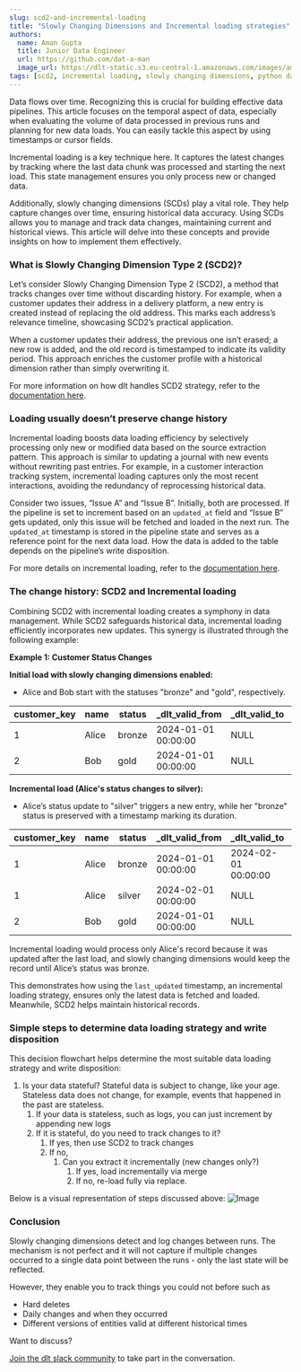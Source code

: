 ```yaml
---
slug: scd2-and-incremental-loading
title: "Slowly Changing Dimensions and Incremental loading strategies"
authors:
  name: Aman Gupta
  title: Junior Data Engineer
  url: https://github.com/dat-a-man
  image_url: https://dlt-static.s3.eu-central-1.amazonaws.com/images/aman.png
tags: [scd2, incremental loading, slowly changing dimensions, python data pipelines]
---
```


Data flows over time. Recognizing this is crucial for building effective data pipelines. This article focuses on the temporal aspect of data, especially when evaluating the volume of data processed in previous runs and planning for new data loads. You can easily tackle this aspect by using timestamps or cursor fields.

Incremental loading is a key technique here. It captures the latest changes by tracking where the last data chunk was processed and starting the next load. This state management ensures you only process new or changed data.

Additionally, slowly changing dimensions (SCDs) play a vital role. They help capture changes over time, ensuring historical data accuracy. Using SCDs allows you to manage and track data changes, maintaining current and historical views. This article will delve into these concepts and provide insights on how to implement them effectively.

### **What is Slowly Changing Dimension Type 2 (SCD2)?**

Let’s consider Slowly Changing Dimension Type 2 (SCD2), a method that tracks changes over time without discarding history. For example, when a customer updates their address in a delivery platform, a new entry is created instead of replacing the old address. This marks each address’s relevance timeline, showcasing SCD2’s practical application.

When a customer updates their address, the previous one isn’t erased; a new row is added, and the old record is timestamped to indicate its validity period. This approach enriches the customer profile with a historical dimension rather than simply overwriting it.

For more information on how dlt handles SCD2 strategy, refer to the [documentation here](https://dlthub.com/docs/general-usage/incremental-loading#scd2-strategy).

### **Loading usually doesn’t preserve change history**

Incremental loading boosts data loading efficiency by selectively processing only new or modified data based on the source extraction pattern. This approach is similar to updating a journal with new events without rewriting past entries. For example, in a customer interaction tracking system, incremental loading captures only the most recent interactions, avoiding the redundancy of reprocessing historical data.

Consider two issues, “Issue A” and “Issue B”. Initially, both are processed. If the pipeline is set to increment based on an `updated_at` field and “Issue B” gets updated, only this issue will be fetched and loaded in the next run. The `updated_at` timestamp is stored in the pipeline state and serves as a reference point for the next data load. How the data is added to the table depends on the pipeline’s write disposition.

For more details on incremental loading, refer to the [documentation here](https://dlthub.com/docs/general-usage/incremental-loading).

### The change history:  SCD2 and Incremental loading

Combining SCD2 with incremental loading creates a symphony in data management. While SCD2 safeguards historical data, incremental loading efficiently incorporates new updates. This synergy is illustrated through the following example:

**Example 1: Customer Status Changes**

**Initial load with slowly changing dimensions enabled:**

- Alice and Bob start with the statuses "bronze" and "gold", respectively.

| customer_key | name  | status | _dlt_valid_from     | _dlt_valid_to | last_updated        |
| ------------ | ----- | ------ | ------------------- | ------------- | ------------------- |
| 1            | Alice | bronze | 2024-01-01 00:00:00 | NULL          | 2024-01-01 12:00:00 |
| 2            | Bob   | gold   | 2024-01-01 00:00:00 | NULL          | 2024-01-01 12:00:00 |

**Incremental load (Alice's status changes to silver):**
- Alice’s status update to "silver" triggers a new entry, while her "bronze" status is preserved with a timestamp marking its duration.

| customer_key | name  | status | _dlt_valid_from     | _dlt_valid_to       | last_updated        |
| ------------ | ----- | ------ | ------------------- | ------------------- | ------------------- |
| 1            | Alice | bronze | 2024-01-01 00:00:00 | 2024-02-01 00:00:00 | 2024-01-01 12:00:00 |
| 1            | Alice | silver | 2024-02-01 00:00:00 | NULL                | 2024-02-01 12:00:00 |
| 2            | Bob   | gold   | 2024-01-01 00:00:00 | NULL                | 2024-01-01 12:00:00 |


Incremental loading would process only Alice's record because it was updated after the last load, and slowly changing dimensions would keep the record until Alice’s status was bronze.

This demonstrates how using the `last_updated` timestamp, an incremental loading strategy, ensures only the latest data is fetched and loaded. Meanwhile, SCD2 helps maintain historical records.

### Simple steps to determine data loading strategy and write disposition

This decision flowchart helps determine the most suitable data loading strategy and write disposition:

1. Is your data stateful? Stateful data is subject to change, like your age. Stateless data does not change, for example, events that happened in the past are stateless.
    1. If your data is stateless, such as logs, you can just increment by appending new logs
    2. If it is stateful, do you need to track changes to it? 
        1. If yes, then use SCD2 to track changes
        2. If no, 
            1. Can you extract it incrementally (new changes only?) 
                1. If yes, load incrementally via merge
                2. If no, re-load fully via replace.

Below is a visual representation of steps discussed above:
![Image](https://storage.googleapis.com/dlt-blog-images/flowchart_for_scd2.png)

### **Conclusion**

Slowly changing dimensions detect and log changes between runs. The mechanism is not perfect and it will not capture if multiple changes occurred to a single data point between the runs - only the last state will be reflected.

However, they enable you to track things you could not before such as 

- Hard deletes
- Daily changes and when they occurred
- Different versions of entities valid at different historical times

Want to discuss?

[Join the dlt slack community](https://dlthub.com/community) to take part in the conversation.